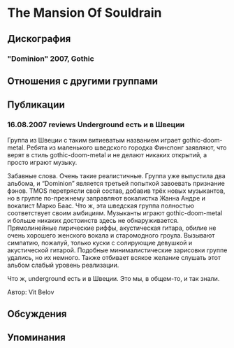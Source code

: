 # The Mansion Of Souldrain



## Дискография

### "Dominion" 2007, Gothic




## Отношения с другими группами


## Публикации

### 16.08.2007 reviews Underground есть и в Швеции

<P>Группа из Швеции с таким витиеватым названием играет gothic-doom-metal. Ребята из маленького шведского городка Финспонг заявляют, что верят в стиль gothic-doom-metal и не делают никаких открытий, а просто играют музыку.</P>
<P>Забавные слова. Очень такие реалистичные. Группа уже выпустила два альбома, и “Dominion” является третьей попыткой завоевать признание фэнов. TMOS перетрясли свой состав, добавив трёх новых музыкантов, но в группе по-прежнему заправляют вокалистка Жанна Андре и вокалист Марко Баас. Что ж, эта шведская группа полностью соответствует своим амбициям. Музыканты играют gothic-doom-metal и больше никаких достоинств здесь не обнаруживается. Прямолинейные лирические риффы, акустическая гитара, обилие не очень хорошего женского вокала и старомодного гроула. Вызывают симпатию, пожалуй, только куски с солирующие девушкой и акустической гитарой. Подобные минималистические зарисовки группе удались, но их немного. Также отбивает всякое желание слушать этот альбом слабый уровень реализации.</P>
<P>Что ж, underground есть и в Швеции. Это мы, в общем-то, и так знали.</P>
Автор: Vit Belov


## Обсуждения


## Упоминания

